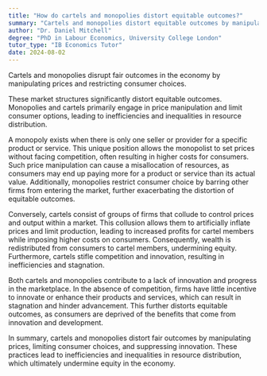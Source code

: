 ```yaml
---
title: "How do cartels and monopolies distort equitable outcomes?"
summary: "Cartels and monopolies distort equitable outcomes by manipulating prices and limiting consumer choice."
author: "Dr. Daniel Mitchell"
degree: "PhD in Labour Economics, University College London"
tutor_type: "IB Economics Tutor"
date: 2024-08-02
---
```


Cartels and monopolies disrupt fair outcomes in the economy by manipulating prices and restricting consumer choices.

These market structures significantly distort equitable outcomes. Monopolies and cartels primarily engage in price manipulation and limit consumer options, leading to inefficiencies and inequalities in resource distribution.

A monopoly exists when there is only one seller or provider for a specific product or service. This unique position allows the monopolist to set prices without facing competition, often resulting in higher costs for consumers. Such price manipulation can cause a misallocation of resources, as consumers may end up paying more for a product or service than its actual value. Additionally, monopolies restrict consumer choice by barring other firms from entering the market, further exacerbating the distortion of equitable outcomes.

Conversely, cartels consist of groups of firms that collude to control prices and output within a market. This collusion allows them to artificially inflate prices and limit production, leading to increased profits for cartel members while imposing higher costs on consumers. Consequently, wealth is redistributed from consumers to cartel members, undermining equity. Furthermore, cartels stifle competition and innovation, resulting in inefficiencies and stagnation.

Both cartels and monopolies contribute to a lack of innovation and progress in the marketplace. In the absence of competition, firms have little incentive to innovate or enhance their products and services, which can result in stagnation and hinder advancement. This further distorts equitable outcomes, as consumers are deprived of the benefits that come from innovation and development.

In summary, cartels and monopolies distort fair outcomes by manipulating prices, limiting consumer choices, and suppressing innovation. These practices lead to inefficiencies and inequalities in resource distribution, which ultimately undermine equity in the economy.
    